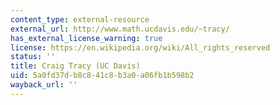 ```yaml
---
content_type: external-resource
external_url: http://www.math.ucdavis.edu/~tracy/
has_external_license_warning: true
license: https://en.wikipedia.org/wiki/All_rights_reserved
status: ''
title: Craig Tracy (UC Davis)
uid: 5a0fd37d-b8c8-41c8-b3a0-a06fb1b598b2
wayback_url: ''
---
```

